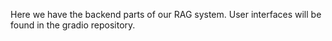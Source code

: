 Here we have the backend parts of our RAG system.  User interfaces will be found in the gradio repository.
